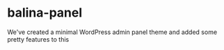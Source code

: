 # balina-panel
 We've created a minimal WordPress admin panel theme and added some pretty features to this
